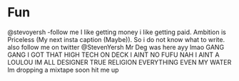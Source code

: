 # Fun
@stevoyersh -follow me
I like getting money i like getting paid.
Ambition is Priceless (My next insta caption (Maybe)).
So i do not know what to write.
also follow me on twitter
@StevenYersh
Mr Deg was here
ayy lmao
GANG GANG I GOT THAT HIGH TECH ON DECK I AINT NO FUFU NAH I AINT A LOULOU IM ALL DESIGNER TRUE RELIGION EVERYTHING EVEN MY WATER 
Im dropping a mixtape soon hit me up
